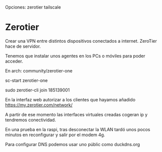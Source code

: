 Opciones:
 zerotier
 tailscale

# Zerotier
Crear una VPN entre distintos dispositivos conectados a internet.
ZeroTier hace de servidor.

Tenemos que instalar unos agentes en los PCs o móviles para poder acceder.

En arch:
community/zerotier-one

sc-start zerotier-one

sudo zerotier-cli join 185139001

En la interfaz web autorizar a los clientes que hayamos añadido
https://my.zerotier.com/network/

A partir de ese momento las interfaces virtuales creadas cogeran ip y tendremos conectividad.


En una prueba en la raspi, tras desconectar la WLAN tardó unos pocos minutos en reconfigurar y salir por el modem 4g.

Para configurar DNS podemos usar uno públic como duckdns.org
